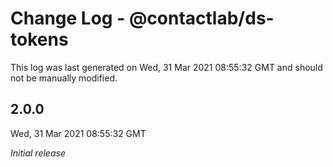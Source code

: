# Change Log - @contactlab/ds-tokens

This log was last generated on Wed, 31 Mar 2021 08:55:32 GMT and should not be manually modified.

## 2.0.0
Wed, 31 Mar 2021 08:55:32 GMT

_Initial release_

